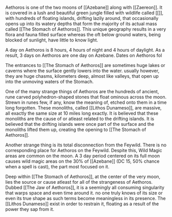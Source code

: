 Aethoros is one of the two moons of [[Azebane]] along with [[Zaereon]]. It is covered in a lush and beautiful green jungle filled with wildlife called [[]], with hundreds of floating islands, drifting lazily around, that occasionally opens up into its watery depths that form the majority of its actual mass called [[The Stomach of Aethoros]]. This unique geography results in a very flora and fauna filled surface whereas the oft below ground waters, being blocked of sunlight, have little to know light.

A day on Aethoros is 8 hours, 4 hours of night and 4 hours of daylight. As a result, 3 days on Aethoros are one day on Azebane. Dates on Aethoros fol

The entrances to [[The Stomach of Aethoros]] are sometimes huge lakes or caverns where the surface gently lowers into the water. usually however, they are huge chasms, kilometers deep, almost like valleys, that open up into the unmoving waters of the Stomach.

One of the many strange things of Aethoros are the hundreds of ancient, rune carved polyhedron-shaped stones that float ominous across the moon. Strewn in runes few, if any, know the meaning of, etched onto them in a time long forgotten. These monoliths, called [[Lithos Dunameso]], are massive, all exactly the same size at 10 miles long exactly. It is believed that these monoliths are the cause of or atleast related to the drifting islands. It is believed that the drifting islands were once part of the surface and the monoliths lifted them up, creating the opening to [[The Stomach of Aethoros]].

Another strange thing is its total disconnection from the Feywild. There is no corresponding place for Aethoros on the Feywild. Despite this, Wild Magic areas are common on the moon. A 3 day period centered on its full moon causes wild magic areas on the 30% of [[Azebane]] (DC 15, 50% chance when a spell is cast), the part most focused on it.

Deep within [[The Stomach of Aethoros]], at the center of the very moon, lies the source or cause atleast for all of the strangeness of Aethoros. Dubbed [[The Jaw of Aethoros]], it is a seemingly all consuming singularity that warps space and even time around it. no one truly knows of its size or even its true shape as such terms become meaningless in its presence. The [[Lithos Dunameso]] exist in order to restrain it, floating as a result of the power they sap from it.